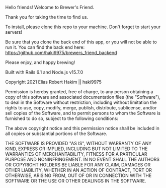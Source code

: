 Hello friends! Welcome to Brewer's Friend.

Thank you for taking the time to find us. 

To install, please clone this repo to your machine. Don't forget to start your servers!

Be sure that you clone the back end of this app, or you will not be able to run it. 
You can find the back end here: https://github.com/haki9975/brewers_friend_backend

Please enjoy, and happy brewing! 

Built with Rails 6.1 and Node.js v15.7.0


Copyright 2021 Elias Robert Hakim || haki9975

Permission is hereby granted, free of charge, to any person obtaining a copy of this software and associated documentation files (the "Software"), to deal in the Software without restriction, including without limitation the rights to use, copy, modify, merge, publish, distribute, sublicense, and/or sell copies of the Software, and to permit persons to whom the Software is furnished to do so, subject to the following conditions:

The above copyright notice and this permission notice shall be included in all copies or substantial portions of the Software.

THE SOFTWARE IS PROVIDED "AS IS", WITHOUT WARRANTY OF ANY KIND, EXPRESS OR IMPLIED, INCLUDING BUT NOT LIMITED TO THE WARRANTIES OF MERCHANTABILITY, FITNESS FOR A PARTICULAR PURPOSE AND NONINFRINGEMENT. IN NO EVENT SHALL THE AUTHORS OR COPYRIGHT HOLDERS BE LIABLE FOR ANY CLAIM, DAMAGES OR OTHER LIABILITY, WHETHER IN AN ACTION OF CONTRACT, TORT OR OTHERWISE, ARISING FROM, OUT OF OR IN CONNECTION WITH THE SOFTWARE OR THE USE OR OTHER DEALINGS IN THE SOFTWARE.




